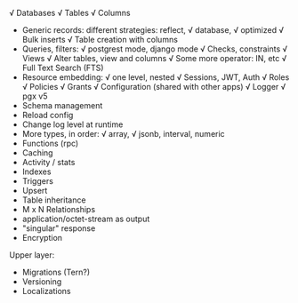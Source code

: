 √ Databases
√ Tables
√ Columns
* Generic records: different strategies: reflect, √ database, √ optimized
√ Bulk inserts
√ Table creation with columns 
* Queries, filters: √ postgrest mode, django mode
√ Checks, constraints
√ Views
√ Alter tables, view and columns
√ Some more operator: IN, etc
√ Full Text Search (FTS)
* Resource embedding: √ one level, nested
√ Sessions, JWT, Auth
√ Roles
√ Policies
√ Grants
√ Configuration (shared with other apps) 
√ Logger
√ pgx v5
* Schema management
* Reload config
* Change log level at runtime
* More types, in order: √ array, √ jsonb, interval, numeric
* Functions (rpc)
* Caching
* Activity / stats
* Indexes
* Triggers
* Upsert
* Table inheritance
* M x N Relationships
* application/octet-stream as output
* "singular" response
* Encryption

Upper layer:
* Migrations (Tern?)
* Versioning
* Localizations
